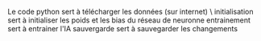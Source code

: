 Le code python sert à télécharger les données (sur internet) \\
initialisation sert à initialiser les poids et les bias du réseau de neuronne
entrainement sert à entrainer l'IA
sauvergarde sert à sauvegarder les changements
